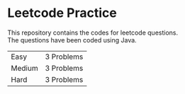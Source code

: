 # Leetcode Practice
This repository contains the codes for leetcode questions. <br>
The questions have been coded using Java. <br>
<table><tr><td>Easy</td><td>3 Problems</td></tr><tr><td>Medium</td><td>3 Problems</td></tr><tr><td>Hard</td><td>3 Problems</td></tr></table>
